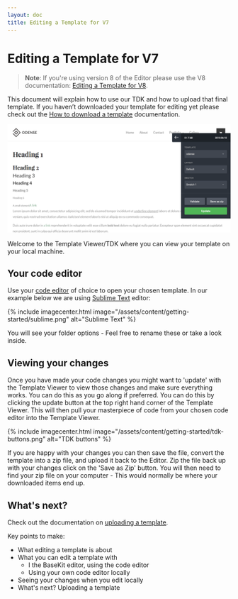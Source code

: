 ```yaml
---
layout: doc
title: Editing a Template for V7
---
```


# Editing a Template for V7

> **Note**: If you're using version 8 of the Editor please use the V8 documentation: [Editing a Template for V8](/v8/getting-started/editing/).

This document will explain how to use our TDK and how to upload that final template. If you haven’t downloaded your template for editing yet please check out the [How to download a template](/getting-started/downloading/) documentation.

![TDK](/assets/content/getting-started/tdk.png)

Welcome to the Template Viewer/TDK where you can view your template on your local machine.

## Your code editor

Use your [code editor](/getting-started/local-development/#download-a-code-editor) of choice to open your chosen template. In our example below we are using [Sublime Text](http://www.sublimetext.com/3) editor:

{% include imagecenter.html image="/assets/content/getting-started/sublime.png" alt="Sublime Text" %}

You will see your folder options - Feel free to rename these or take a look inside.

## Viewing your changes

Once you have made your code changes you might want to 'update' with the Template Viewer to view those changes and make sure everything works. You can do this as you go along if preferred. You can do this by clicking the update button at the top right hand corner of the Template Viewer. This will then pull your masterpiece of code from your chosen code editor into the Template Viewer.

{% include imagecenter.html image="/assets/content/getting-started/tdk-buttons.png" alt="TDK buttons" %}

If you are happy with your changes you can then save the file, convert the template into a zip file, and upload it back to the Editor. Zip the file back up with your changes click on the 'Save as Zip' button. You will then need to find your zip file on your computer - This would normally be where your downloaded items end up.

## What's next?

Check out the documentation on [uploading a template](/getting-started/uploading/).

Key points to make:

- What editing a template is about
- What you can edit a template with
  - I the BaseKit editor, using the code editor
  - Using your own code editor locally
- Seeing your changes when you edit locally
- What's next? Uploading a template
